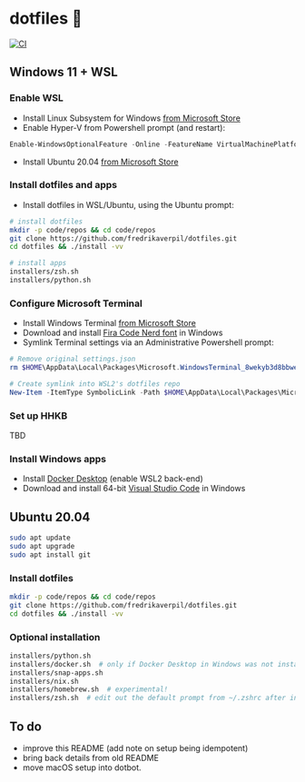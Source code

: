 # dotfiles 🐚

[![CI](https://github.com/fredrikaverpil/dotfiles/actions/workflows/build.yml/badge.svg)](https://github.com/fredrikaverpil/dotfiles/actions/workflows/build.yml)

## Windows 11 + WSL

### Enable WSL

* Install Linux Subsystem for Windows [from Microsoft Store](https://www.microsoft.com/store/productId/9P9TQF7MRM4R)
* Enable Hyper-V from Powershell prompt (and restart):

```powershell
Enable-WindowsOptionalFeature -Online -FeatureName VirtualMachinePlatform -NoRestart
```

* Install Ubuntu 20.04 [from Microsoft Store](https://www.microsoft.com/store/productId/9N6SVWS3RX71)

### Install dotfiles and apps

* Install dotfiles in WSL/Ubuntu, using the Ubuntu prompt:

```bash
# install dotfiles
mkdir -p code/repos && cd code/repos
git clone https://github.com/fredrikaverpil/dotfiles.git
cd dotfiles && ./install -vv

# install apps
installers/zsh.sh
installers/python.sh
```

### Configure Microsoft Terminal

* Install Windows Terminal [from Microsoft Store](https://www.microsoft.com/store/productId/9N0DX20HK701)
* Download and install [Fira Code Nerd font](https://github.com/ryanoasis/nerd-fonts/releases/) in Windows
* Symlink Terminal settings via an Administrative Powershell prompt:

```powershell
# Remove original settings.json
rm $HOME\AppData\Local\Packages\Microsoft.WindowsTerminal_8wekyb3d8bbwe\LocalState\settings.json

# Create symlink into WSL2's dotfiles repo
New-Item -ItemType SymbolicLink -Path $HOME\AppData\Local\Packages\Microsoft.WindowsTerminal_8wekyb3d8bbwe\LocalState\settings.json -Value \\wsl.localhost\Ubuntu-20.04\home\fredrik\code\repos\dotfiles\_windows/terminal_settings.json
```

### Set up HHKB

TBD

### Install Windows apps

* Install [Docker Desktop](https://hub.docker.com/editions/community/docker-ce-desktop-windows/) (enable WSL2 back-end)
* Download and install 64-bit [Visual Studio Code](https://code.visualstudio.com/Download) in Windows

## Ubuntu 20.04

```bash
sudo apt update
sudo apt upgrade
sudo apt install git
```

### Install dotfiles

```bash
mkdir -p code/repos && cd code/repos
git clone https://github.com/fredrikaverpil/dotfiles.git
cd dotfiles && ./install -vv
```

### Optional installation

```bash
installers/python.sh
installers/docker.sh  # only if Docker Desktop in Windows was not installed
installers/snap-apps.sh
installers/nix.sh
installers/homebrew.sh  # experimental!
installers/zsh.sh  # edit out the default prompt from ~/.zshrc after installation
```

## To do

* improve this README (add note on setup being idempotent)
* bring back details from old README
* move macOS setup into dotbot.
